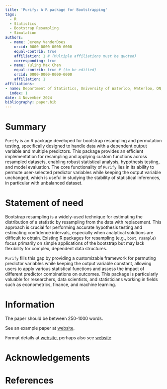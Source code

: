 ```yaml
---
title: 'Purify: A R package for Bootstrapping'
tags:
  - R
  - Statistics
  - Bootstrap Resampling
  - Simulation
authors:
  - name: Jeremy VanderDoes
    orcid: 0000-0000-0000-0000
    equal-contrib: true 
    affiliation: 1 # (Multiple affiliations must be quoted)
    corresponding: true
  - name: Yuling Max Chen
    equal-contrib: true # (to be editted)
    orcid: 0000-0000-0000-0000
    affiliation: 1
affiliations:
- name: Department of Statistics, University of Waterloo, Waterloo, ON, Canada
  index: 1
date: 4 November 2024
bibliography: paper.bib
---
```


# Summary

`Purify` is an R package developed for bootstrap resampling and permutation testing, specifically designed to handle data with a dependent output variable and multiple predictors. This package provides an efficient implementation for resampling and applying custom functions across resampled datasets, enabling robust statistical analysis, hypothesis testing, and model evaluation. The core functionality of `Purify` lies in its ability to permute user-selected predictor variables while keeping the output variable unchanged, which is useful in studying the stability of statistical inferences, in particular with unbalanced dataset.

# Statement of need

Bootstrap resampling is a widely-used technique for estimating the distribution of a statistic by resampling from the data with replacement. This approach is crucial for performing accurate hypothesis testing and estimating confidence intervals, especially when analytical solutions are difficult to obtain. Existing R packages for resampling (e.g., `boot`, `rsample`) focus primarily on simple applications of the bootstrap but may lack flexibility for complex, dependent data structures.

`Purify` fills this gap by providing a customizable framework for permuting predictor variables while keeping the output variable constant, allowing users to apply various statistical functions and assess the impact of different predictor combinations on outcomes. This package is particularly valuable for researchers, data scientists, and statisticians working in fields such as econometrics, finance, and machine learning.


# Information

The paper should be between 250-1000 words.

See an example paper at [website](https://joss.readthedocs.io/en/latest/example_paper.html).

Format details at [website](https://joss.readthedocs.io/en/latest/paper.html), perhaps also see [website](https://joss.readthedocs.io/en/latest/submitting.html)


# Acknowledgements

# References
